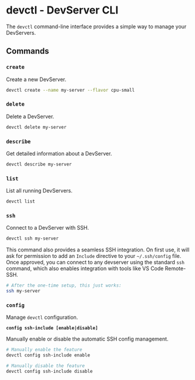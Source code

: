 # devctl - DevServer CLI

The `devctl` command-line interface provides a simple way to manage your DevServers.

## Commands

### `create`

Create a new DevServer.

```bash
devctl create --name my-server --flavor cpu-small
```

### `delete`

Delete a DevServer.

```bash
devctl delete my-server
```

### `describe`

Get detailed information about a DevServer.

```bash
devctl describe my-server
```

### `list`

List all running DevServers.

```bash
devctl list
```

### `ssh`

Connect to a DevServer with SSH.

```bash
devctl ssh my-server
```

This command also provides a seamless SSH integration. On first use, it will ask for permission to add an `Include` directive to your `~/.ssh/config` file. Once approved, you can connect to any devserver using the standard `ssh` command, which also enables integration with tools like VS Code Remote-SSH.

```bash
# After the one-time setup, this just works:
ssh my-server
```

### `config`

Manage `devctl` configuration.

**`config ssh-include [enable|disable]`**

Manually enable or disable the automatic SSH config management.

```bash
# Manually enable the feature
devctl config ssh-include enable

# Manually disable the feature
devctl config ssh-include disable
```
